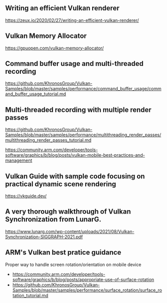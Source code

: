 Writing an efficient Vulkan renderer
--
https://zeux.io/2020/02/27/writing-an-efficient-vulkan-renderer/

Vulkan Memory Allocator
--
https://gpuopen.com/vulkan-memory-allocator/

Command buffer usage and multi-threaded recording
--
https://github.com/KhronosGroup/Vulkan-Samples/blob/master/samples/performance/command_buffer_usage/command_buffer_usage_tutorial.md

Multi-threaded recording with multiple render passes
--
https://github.com/KhronosGroup/Vulkan-Samples/blob/master/samples/performance/multithreading_render_passes/multithreading_render_passes_tutorial.md

https://community.arm.com/developer/tools-software/graphics/b/blog/posts/vulkan-mobile-best-practices-and-management

Vulkan Guide with sample code focusing on practical dynamic scene rendering
--
https://vkguide.dev/

A very thorough walkthrough of Vulkan Synchronization from LunarG.
--
https://www.lunarg.com/wp-content/uploads/2021/08/Vulkan-Synchronization-SIGGRAPH-2021.pdf

ARM's Vulkan best pratice guidance
--
Proper way to handle screen rotation/orientation on mobile device
* https://community.arm.com/developer/tools-software/graphics/b/blog/posts/appropriate-use-of-surface-rotation
* https://github.com/KhronosGroup/Vulkan-Samples/blob/master/samples/performance/surface_rotation/surface_rotation_tutorial.md
